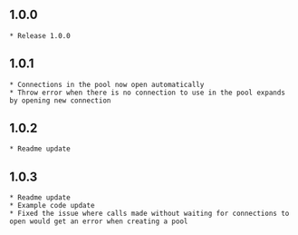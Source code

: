## 1.0.0

    * Release 1.0.0

## 1.0.1

    * Connections in the pool now open automatically
    * Throw error when there is no connection to use in the pool expands by opening new connection

## 1.0.2
    
    * Readme update

## 1.0.3

    * Readme update
    * Example code update
    * Fixed the issue where calls made without waiting for connections to open would get an error when creating a pool